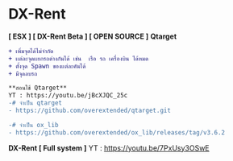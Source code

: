 # DX-Rent

**[ ESX ] [ DX-Rent Beta ] [ OPEN SOURCE ]** **Qtarget**
```diff
+ เพิ่มจุดได้ไม่จำกัด
+ เเต่ละจุดเเยกรถต่างกันได้ เช่น  เรือ รถ เครื่องบิน ได้หมด
+ ตั้งจุด Spawn ของเเต่ละคันได้
+ มีจุดลบรถ

**สอนใช้ Qtarget**
YT : https://youtu.be/jBcXJQC_25c
-# จำเป็น qtarget
- https://github.com/overextended/qtarget.git

-# จำเป็น ox_lib
- https://github.com/overextended/ox_lib/releases/tag/v3.6.2
```
**DX-Rent [ Full system ]**
YT : https://youtu.be/7PxUsy3OSwE
